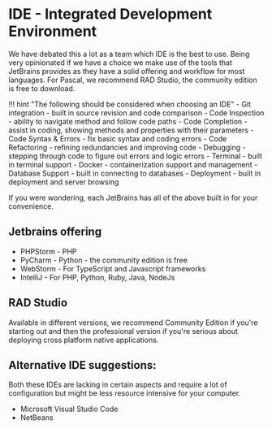 # IDE - Integrated Development Environment

We have debated this a lot as a team which IDE is the best to use. 
Being very opinionated if we have a choice we make use of the tools that JetBrains provides as they have a solid offering and workflow for most languages.
For Pascal, we recommend RAD Studio, the community edition is free to download.

!!! hint "The following should be considered when choosing an IDE"
    - Git integration - built in source revision and code comparison
    - Code Inspection - ability to navigate method and follow code paths
    - Code Completion - assist in coding, showing methods and properties with their parameters
    - Code Syntax & Errors - fix basic syntax and coding errors
    - Code Refactoring - refining redundancies and improving code
    - Debugging - stepping through code to figure out errors and logic errors
    - Terminal - built in terminal support
    - Docker - containerization support and management
    - Database Support - built in connecting to databases
    - Deployment - built in deployment and server browsing

If you were wondering, each JetBrains has all of the above built in for your convenience.

## Jetbrains offering

- PHPStorm - PHP
- PyCharm - Python - the community edition is free
- WebStorm - For TypeScript and Javascript frameworks
- IntelliJ - For PHP, Python, Ruby, Java, NodeJs

## RAD Studio

Available in different versions, we recommend Community Edition if you're starting out and then the professional version if you're serious about deploying cross platform native applications.

## Alternative IDE suggestions:

Both these IDEs are lacking in certain aspects and require a lot of configuration but might be less resource intensive for your computer. 

- Microsoft Visual Studio Code
- NetBeans

